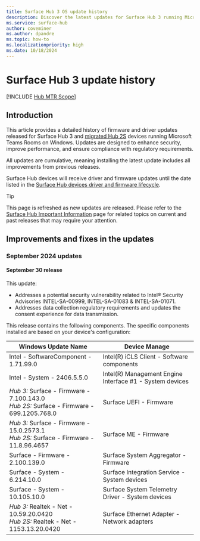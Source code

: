 ```yaml
---
title: Surface Hub 3 OS update history
description: Discover the latest updates for Surface Hub 3 running Microsoft Teams Rooms, focusing on security, performance, and compliance improvements. 
ms.service: surface-hub
author: coveminer
ms.author: dpandre
ms.topic: how-to
ms.localizationpriority: high
ms.date: 10/18/2024
---
```


# Surface Hub 3 update history

[!INCLUDE [Hub MTR Scope](includes/hub-mtr-scope.md)]

## Introduction

This article provides a detailed history of firmware and driver updates released for Surface Hub 3 and [migrated Hub 2S](surface-hub-2s-migrate-to-mtr-w.md) devices running Microsoft Teams Rooms on Windows. Updates are designed to enhance security, improve performance, and ensure compliance with regulatory requirements. 

All updates are cumulative, meaning installing the latest update  includes all improvements from previous releases.

Surface Hub devices will receive driver and firmware updates until the date listed in the [Surface Hub devices driver and firmware lifecycle](surface-hub-driver-firmware-accessories-lifecycle.md).

> [!TIP]
> This page is refreshed as new updates are released. Please refer to the [Surface Hub Important Information](https://support.microsoft.com/products/surface-devices/surface-hub) page for related topics on current and past releases that may require your attention.

## Improvements and fixes in the updates

### September 2024 updates

#### September 30 release

This update:

* Addresses a potential security vulnerability related to Intel® Security Advisories INTEL-SA-00999, INTEL-SA-01083 & INTEL-SA-01071.
* Addresses data collection regulatory requirements and updates the consent experience for data transmission.

This release contains the following components. The specific components installed are based on your device's configuration:

| Windows Update Name                               | Device Manage                           |
|---------------------------------------------------|-----------------------------------------|
| Intel - SoftwareComponent - 1.71.99.0             | Intel(R) iCLS Client - Software components |
| Intel - System - 2406.5.5.0                       | Intel(R) Management Engine Interface #1 - System devices  |
| _Hub 3:_ Surface - Firmware - 7.100.143.0<br/> _Hub 2S:_ Surface - Firmware - 699.1205.768.0                | Surface UEFI - Firmware |
| _Hub 3:_ Surface - Firmware - 15.0.2573.1<br/> _Hub 2S:_ Surface - Firmware - 11.8.96.4657                 | Surface ME - Firmware |
| Surface - Firmware - 2.100.139.0            | Surface System Aggregator - Firmware |
| Surface - System - 6.214.10.0          | Surface Integration Service - System devices |
| Surface - System - 10.105.10.0            | Surface System Telemetry Driver - System devices |
| _Hub 3:_ Realtek - Net - 10.59.20.0420<br/> _Hub 2S:_ Realtek - Net - 1153.13.20.0420                 | Surface Ethernet Adapter - Network adapters |
